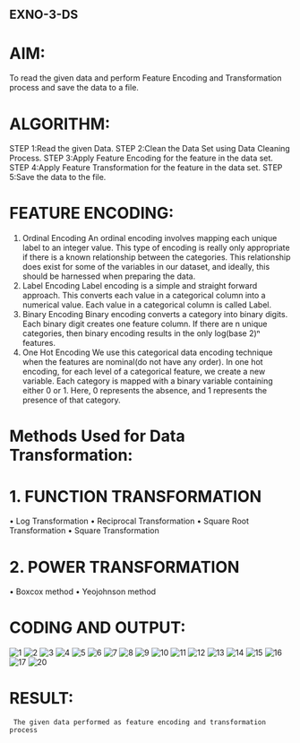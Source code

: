 ## EXNO-3-DS

# AIM:
To read the given data and perform Feature Encoding and Transformation process and save the data to a file.

# ALGORITHM:
STEP 1:Read the given Data.
STEP 2:Clean the Data Set using Data Cleaning Process.
STEP 3:Apply Feature Encoding for the feature in the data set.
STEP 4:Apply Feature Transformation for the feature in the data set.
STEP 5:Save the data to the file.

# FEATURE ENCODING:
1. Ordinal Encoding
An ordinal encoding involves mapping each unique label to an integer value. This type of encoding is really only appropriate if there is a known relationship between the categories. This relationship does exist for some of the variables in our dataset, and ideally, this should be harnessed when preparing the data.
2. Label Encoding
Label encoding is a simple and straight forward approach. This converts each value in a categorical column into a numerical value. Each value in a categorical column is called Label.
3. Binary Encoding
Binary encoding converts a category into binary digits. Each binary digit creates one feature column. If there are n unique categories, then binary encoding results in the only log(base 2)ⁿ features.
4. One Hot Encoding
We use this categorical data encoding technique when the features are nominal(do not have any order). In one hot encoding, for each level of a categorical feature, we create a new variable. Each category is mapped with a binary variable containing either 0 or 1. Here, 0 represents the absence, and 1 represents the presence of that category.

# Methods Used for Data Transformation:
  # 1. FUNCTION TRANSFORMATION
• Log Transformation
• Reciprocal Transformation
• Square Root Transformation
• Square Transformation
  # 2. POWER TRANSFORMATION
• Boxcox method
• Yeojohnson method

# CODING AND OUTPUT:
![1](https://github.com/user-attachments/assets/2a2295f0-649b-4fe6-af2e-88d9cf0f32ec)
![2](https://github.com/user-attachments/assets/0cb2b6d3-3766-463d-8dc6-b9e311f30dec)
![3](https://github.com/user-attachments/assets/285a8fd2-c338-4c54-a7b4-98e849964913)
![4](https://github.com/user-attachments/assets/ec779996-3c27-4db3-8b5c-2014ab470bea)
![5](https://github.com/user-attachments/assets/44d8ddf8-5489-46a9-a15c-d64ee2f9a2bd)
![6](https://github.com/user-attachments/assets/e13467ac-5335-4787-a533-177723eaadea)
![7](https://github.com/user-attachments/assets/f28ce69e-9985-4ffa-af01-fd680f416e4a)
![8](https://github.com/user-attachments/assets/dcdfcdf5-8143-4c02-ae71-a4b06257ee31)
![9](https://github.com/user-attachments/assets/f61ef3be-ef37-4084-9e6f-a44067b55e4d)
![10](https://github.com/user-attachments/assets/ae5c0d95-4b00-4ccd-8437-5bd7034df732)
![11](https://github.com/user-attachments/assets/ac0e8284-d70f-436d-9ecc-dc6805f5ace1)
![12](https://github.com/user-attachments/assets/4aebab52-131c-4c37-b1f8-d81c5577a206)
![13](https://github.com/user-attachments/assets/01d2f674-d345-4c3f-85cf-9ac94ac3fe2a)
![14](https://github.com/user-attachments/assets/d5cd2d8b-4afe-4d83-8df2-987960dc9e72)
![15](https://github.com/user-attachments/assets/a8dc2bce-ef41-4c93-957e-5dd4678cb125)
![16](https://github.com/user-attachments/assets/52885f65-70a0-488c-a447-ebafbeb6ea37)
![17](https://github.com/user-attachments/assets/e2b2ced3-e1a1-4f71-ad1f-3f656eb3b29e)
![20](https://github.com/user-attachments/assets/e2ee4389-ff13-462a-961c-ea7ed875afe0)

# RESULT:
     The given data performed as feature encoding and transformation process 

       
